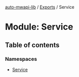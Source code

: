 [auto-mwapi-lib](../README.md) / [Exports](../modules.md) / Service

# Module: Service

## Table of contents

### Namespaces

- [Service](Service.Service.md)
